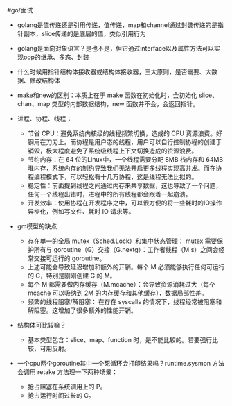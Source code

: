 #go/面试

- golang是值传递还是引用传递，值传递，map和channel通过封装传递的是指针副本，slice传递的是底层的值，类似引用行为

- golang是面向对象语言？是也不是，但它通过interface以及属性方法可以实现oop的继承、多态、封装

- 什么时候用指针结构体接收器或结构体接收器，三大原则，是否需要、大数据、修改结构体

- make和new的区别：本质上在于 make 函数在初始化时，会初始化 slice、chan、map 类型的内部数据结构，new 函数并不会，会返回指针。

- 进程、协程、线程；

  - 节省 CPU：避免系统内核级的线程频繁切换，造成的 CPU 资源浪费。好钢用在刀刃上。而协程是用户态的线程，用户可以自行控制协程的创建于销毁，极大程度避免了系统级线程上下文切换造成的资源浪费。
  - 节约内存：在 64 位的Linux中，一个线程需要分配 8MB 栈内存和 64MB 堆内存，系统内存的制约导致我们无法开启更多线程实现高并发。而在协程编程模式下，可以轻松有十几万协程，这是线程无法比拟的。
  - 稳定性：前面提到线程之间通过内存来共享数据，这也导致了一个问题，任何一个线程出错时，进程中的所有线程都会跟着一起崩溃。
  - 开发效率：使用协程在开发程序之中，可以很方便的将一些耗时的IO操作异步化，例如写文件、耗时 IO 请求等。

- gm模型的缺点
  - 存在单一的全局 mutex（Sched.Lock）和集中状态管理： mutex 需要保护所有与 goroutine（G）交接（G.nextg）：工作者线程（M's）之间会经常交接可运行的 goroutine。
  - 上述可能会导致延迟增加和额外的开销。每个 M 必须能够执行任何可运行的 G，特别是刚刚创建 G 的 M。
  - 每个 M 都需要做内存缓存（M.mcache）：会导致资源消耗过大（每个 mcache 可以吸纳到 2M 的内存缓存和其他缓存），数据局部性差。
  - 频繁的线程阻塞/解阻塞： 在存在 syscalls 的情况下，线程经常被阻塞和解阻塞。这增加了很多额外的性能开销。

- 结构体可比较嘛？
  - 基本类型包含：slice、map、function 时，是不能比较的。若要强行比较，可用反射。

- 一个cpu两个goroutine其中一个死循环会打印结果吗？runtime.sysmon 方法会调用 retake 方法理一下两种场景：
  - 抢占阻塞在系统调用上的 P。
  - 抢占运行时间过长的 G。